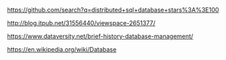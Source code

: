 https://github.com/search?q=distributed+sql+database+stars%3A%3E100

http://blog.itpub.net/31556440/viewspace-2651377/

https://www.dataversity.net/brief-history-database-management/

https://en.wikipedia.org/wiki/Database

